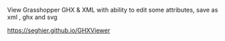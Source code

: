 View Grasshopper GHX & XML with ability to edit some attributes, save as xml , ghx and svg

https://seghier.github.io/GHXViewer
